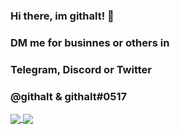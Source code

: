 ### Hi there, im githalt! 👋
### DM me for businnes or others in
### Telegram, Discord or Twitter
### @githalt & githalt#0517
<a href="https://github.com/JavaStrings">
  <img align="center" src="https://github-readme-stats.vercel.app/api?username=JavaStrings&show_icons=true&count_private=true&theme=synthwave" />
</a>
<a href="https://github.com/JavaStrings">
  <img align="center" src="https://github-readme-stats.vercel.app/api/top-langs/?username=JavaStrings&layout=compact&theme=synthwave" />
</a>
